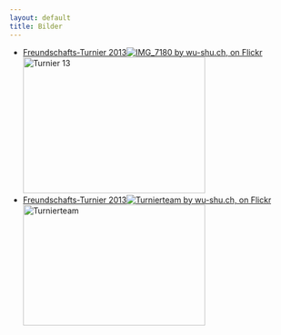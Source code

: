 ```yaml
---
layout: default
title: Bilder
---
```


<ul class="small-block-grid-1 medium-block-grid-2 large-block-grid-3">
<li><a href="https://secure.flickr.com/photos/117851037@N03/sets/72157641155047124/" class="button-contact-place" title="Turnier 2013">Freundschafts-Turnier 2013<img src="http://www.flickr.com/photos/117851037@N03/12592052685/" title="IMG_7180 by wu-shu.ch, on Flickr"><img src="https://v4s.yimg.com/sk/3787/12592052685_439b8d53f0_n.jpg" width="320" height="240" alt="Turnier 13"></a></li>
<li><a href="http://www.flickr.com/photos/117851037@N03/sets/72157642479681644/" class="button-contact-place" title="Turnierteam">Freundschafts-Turnier 2013<img src="http://www.flickr.com/photos/117851037@N03/13214151303/" title="Turnierteam by wu-shu.ch, on Flickr"><img src="http://farm4.staticflickr.com/3827/13214151303_b44b8406b8_n.jpg" width="320" height="213" alt="Turnierteam"></a></li>
</ul>